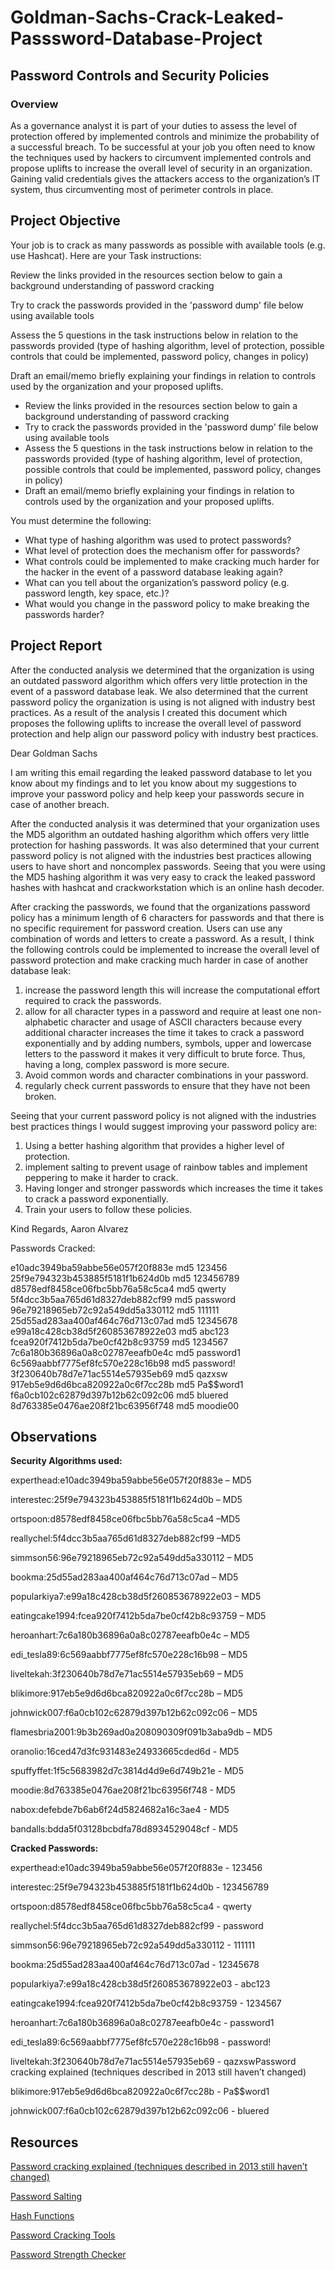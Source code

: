 # Goldman-Sachs-Crack-Leaked-Passsword-Database-Project

<h2>Password Controls and Security Policies</h2>

<h3>Overview</h3>

As a governance analyst it is part of your duties to assess the level of protection offered by implemented controls and minimize the probability of a successful breach. To be successful at your job you often need to know the techniques used by hackers to circumvent implemented controls and propose uplifts to increase the overall level of security in an organization. Gaining valid credentials gives the attackers access to the organization’s IT system, thus circumventing most of perimeter controls in place.

<h2>Project Objective</h2>

Your job is to crack as many passwords as possible with available tools (e.g. use Hashcat). Here are your Task instructions:

Review the links provided in the resources section below to gain a background understanding of password cracking

Try to crack the passwords provided in the 'password dump' file below using available tools

Assess the 5 questions in the task instructions below in relation to the passwords provided (type of hashing algorithm, level of protection, possible controls that could be implemented, password policy, changes in policy)

Draft an email/memo briefly explaining your findings in relation to controls used by the organization and your proposed uplifts.

<ul>
  <li>Review the links provided in the resources section below to gain a background understanding of password cracking</li>
  <li>Try to crack the passwords provided in the 'password dump' file below using available tools
</li>
  <li>Assess the 5 questions in the task instructions below in relation to the passwords provided (type of hashing algorithm, level of protection, possible controls that could be implemented, password policy, changes in policy)</li>
  <li>Draft an email/memo briefly explaining your findings in relation to controls used by the organization and your proposed uplifts.</li>
</ul>

You must determine the following:

<ul>
  <li>What type of hashing algorithm was used to protect passwords?</li>

  <li>What level of protection does the mechanism offer for passwords?</li>

  <li>What controls could be implemented to make cracking much harder for the hacker in the event of a password database leaking again?</li>

  <li>What can you tell about the organization’s password policy (e.g. password length, key space, etc.)?</li>

  <li>What would you change in the password policy to make breaking the passwords harder?</li>
</ul>

<h2>Project Report</h2>

After the conducted analysis we determined that the organization is using an outdated password algorithm which offers very little protection in the event of a password database leak. We also determined that the current password policy the organization is using is not aligned with industry best practices. As a result of the analysis I created this document which proposes the following uplifts to increase the overall level of password protection and help align our password policy with industry best practices.

Dear Goldman Sachs

I am writing this email regarding the leaked password database to let you know about my findings and to let you know about my suggestions to improve your password policy and help keep your passwords secure in case of another breach.

After the conducted analysis it was determined that your organization uses the MD5 algorithm an outdated hashing algorithm which offers very little protection for hashing passwords. It was also determined that your current password policy is not aligned with the industries best practices allowing users to have short and noncomplex passwords. Seeing that you were using the MD5 hashing algorithm it was very easy to crack the leaked password hashes with hashcat and crackworkstation which is an online hash decoder. 

After cracking the passwords, we found that the organizations password policy has a minimum length of 6 characters for passwords and that there is no specific requirement for password creation. Users can use any combination of words and letters to create a password. As a result, I think the following controls could be implemented to increase the overall level of password protection and make cracking much harder in case of another database leak:

1.	increase the password length this will increase the computational effort required to crack the passwords.
2.	allow for all character types in a password and require at least one non-alphabetic character and usage of ASCII characters because every additional character increases the time it takes to crack a password exponentially and by adding numbers, symbols, upper and lowercase letters to the password it makes it very difficult to brute force. Thus, having a long, complex password is more secure.
3.	Avoid common words and character combinations in your password.
4.	regularly check current passwords to ensure that they have not been broken.

Seeing that your current password policy is not aligned with the industries best practices things I would suggest improving your password policy are:

1.	Using a better hashing algorithm that provides a higher level of protection.
2.	implement salting to prevent usage of rainbow tables and implement peppering to make it harder to crack.
3.	Having longer and stronger passwords which increases the time it takes to crack a password exponentially.
4.	Train your users to follow these policies.

Kind Regards,
Aaron Alvarez

Passwords Cracked:

e10adc3949ba59abbe56e057f20f883e	md5	123456
25f9e794323b453885f5181f1b624d0b	md5	123456789
d8578edf8458ce06fbc5bb76a58c5ca4	md5	qwerty
5f4dcc3b5aa765d61d8327deb882cf99	md5	password
96e79218965eb72c92a549dd5a330112	md5	111111
25d55ad283aa400af464c76d713c07ad	md5	12345678
e99a18c428cb38d5f260853678922e03	md5	abc123
fcea920f7412b5da7be0cf42b8c93759	md5	1234567
7c6a180b36896a0a8c02787eeafb0e4c	md5	password1
6c569aabbf7775ef8fc570e228c16b98	md5	password!
3f230640b78d7e71ac5514e57935eb69	md5	qazxsw
917eb5e9d6d6bca820922a0c6f7cc28b	md5	Pa$$word1
f6a0cb102c62879d397b12b62c092c06	md5	bluered
8d763385e0476ae208f21bc63956f748	md5     moodie00

<h2>Observations</h2>

<b>Security Algorithms used:</b>

experthead:e10adc3949ba59abbe56e057f20f883e – MD5

interestec:25f9e794323b453885f5181f1b624d0b – MD5

ortspoon:d8578edf8458ce06fbc5bb76a58c5ca4 –MD5

reallychel:5f4dcc3b5aa765d61d8327deb882cf99 –MD5

simmson56:96e79218965eb72c92a549dd5a330112 – MD5

bookma:25d55ad283aa400af464c76d713c07ad – MD5 

popularkiya7:e99a18c428cb38d5f260853678922e03 – MD5

eatingcake1994:fcea920f7412b5da7be0cf42b8c93759 – MD5

heroanhart:7c6a180b36896a0a8c02787eeafb0e4c – MD5

edi_tesla89:6c569aabbf7775ef8fc570e228c16b98 – MD5

liveltekah:3f230640b78d7e71ac5514e57935eb69 – MD5

blikimore:917eb5e9d6d6bca820922a0c6f7cc28b – MD5

johnwick007:f6a0cb102c62879d397b12b62c092c06 – MD5

flamesbria2001:9b3b269ad0a208090309f091b3aba9db – MD5

oranolio:16ced47d3fc931483e24933665cded6d - MD5

spuffyffet:1f5c5683982d7c3814d4d9e6d749b21e - MD5

moodie:8d763385e0476ae208f21bc63956f748 - MD5

nabox:defebde7b6ab6f24d5824682a16c3ae4 - MD5

bandalls:bdda5f03128bcbdfa78d8934529048cf - MD5

<b>Cracked Passwords:</b>

experthead:e10adc3949ba59abbe56e057f20f883e - 123456

interestec:25f9e794323b453885f5181f1b624d0b - 123456789

ortspoon:d8578edf8458ce06fbc5bb76a58c5ca4 - qwerty

reallychel:5f4dcc3b5aa765d61d8327deb882cf99 - password

simmson56:96e79218965eb72c92a549dd5a330112 - 111111

bookma:25d55ad283aa400af464c76d713c07ad - 12345678

popularkiya7:e99a18c428cb38d5f260853678922e03 - abc123

eatingcake1994:fcea920f7412b5da7be0cf42b8c93759 - 1234567

heroanhart:7c6a180b36896a0a8c02787eeafb0e4c - password1

edi_tesla89:6c569aabbf7775ef8fc570e228c16b98 - password!

liveltekah:3f230640b78d7e71ac5514e57935eb69 - qazxswPassword cracking explained (techniques described in 2013 still haven’t changed)

blikimore:917eb5e9d6d6bca820922a0c6f7cc28b - Pa$$word1

johnwick007:f6a0cb102c62879d397b12b62c092c06 - bluered

<h2>Resources</h2>

<a href="https://arstechnica.com/information-technology/2013/05/how-crackers-make-minced-meat-out-of-your-passwords">Password cracking explained (techniques described in 2013 still haven’t changed)</a>

<a href="https://en.wikipedia.org/wiki/Salt_(cryptography)">Password Salting</a>

<a href="https://en.wikipedia.org/wiki/Cryptographic_hash_function">Hash Functions</a>

<a href="https://en.wikipedia.org/wiki/Password_cracking#Software">Password Cracking Tools</a>

<a href="https://howsecureismypassword.net/">Password Strength Checker</a>
